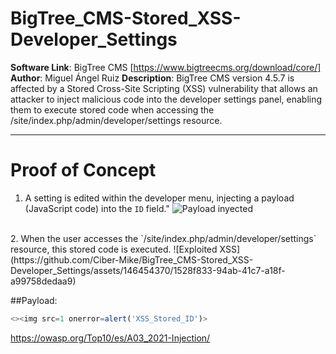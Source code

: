 # BigTree_CMS-Stored_XSS-Developer_Settings
**Software Link**: BigTree CMS [https://www.bigtreecms.org/download/core/]
**Author**: Miguel Ángel Ruiz
**Description**: BigTree CMS version 4.5.7 is affected by a Stored Cross-Site Scripting (XSS) vulnerability that allows an attacker to inject malicious code into the developer settings panel, enabling them to execute stored code when accessing the /site/index.php/admin/developer/settings resource.

---
# Proof of Concept

1. A setting is edited within the developer menu, injecting a payload (JavaScript code) into the `ID` field."
![Payload inyected](https://github.com/Ciber-Mike/BigTree_CMS-Stored_XSS-Developer_Settings/assets/146454370/074a9343-67de-4a2d-b21f-9567f454e51f)
</br>
2. When the user accesses the `/site/index.php/admin/developer/settings` resource, this stored code is executed.
![Exploited XSS](https://github.com/Ciber-Mike/BigTree_CMS-Stored_XSS-Developer_Settings/assets/146454370/1528f833-94ab-41c7-a18f-a99758dedaa9)

##Payload:
```js
<><img src=1 onerror=alert('XSS_Stored_ID')>
```


https://owasp.org/Top10/es/A03_2021-Injection/
